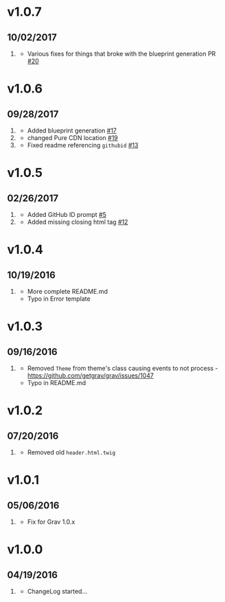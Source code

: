 # v1.0.7
## 10/02/2017

1. [](#bugfix)
    * Various fixes for things that broke with the blueprint generation PR [#20](https://github.com/getgrav/grav-plugin-devtools/issues/20)

# v1.0.6
## 09/28/2017

1. [](#new)
    * Added blueprint generation [#17](https://github.com/getgrav/grav-plugin-devtools/pull/17)
1. [](#improved)
    * changed Pure CDN location [#19](https://github.com/getgrav/grav-plugin-devtools/pull/19)
1. [](#bugfix)
    * Fixed readme referencing `githubid` [#13](https://github.com/getgrav/grav-plugin-devtools/pull/13)

# v1.0.5
## 02/26/2017

1. [](#improved)
    * Added GitHub ID prompt [#5](https://github.com/getgrav/grav-plugin-devtools/pull/5)
1. [](#bugfix)
    * Added missing closing html tag [#12](https://github.com/getgrav/grav-plugin-devtools/pull/12)

# v1.0.4
## 10/19/2016

1. [](#improved)
    * More complete README.md
    * Typo in Error template

# v1.0.3
## 09/16/2016

1. [](#bugfix)
    * Removed `Theme` from theme's class causing events to not process - https://github.com/getgrav/grav/issues/1047
    * Typo in README.md

# v1.0.2
## 07/20/2016

1. [](#bugfix)
    * Removed old `header.html.twig`

# v1.0.1
## 05/06/2016

1. [](#bugfix)
    * Fix for Grav 1.0.x

# v1.0.0
## 04/19/2016

1. [](#new)
    * ChangeLog started...
